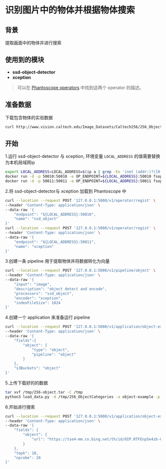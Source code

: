 # 识别图片中的物体并根据物体搜索

##  背景
提取画面中的物体并进行搜索
##  使用到的模块
- **ssd-object-detector**
- **xception**
> 可以在 [Phantoscope operators](https://github.com/ReigenAraka/omnisearch-operators) 中找到这两个 operator 的描述。

##  准备数据
下载包含物体的实验数据
```bash
curl http://www.vision.caltech.edu/Image_Datasets/Caltech256/256_ObjectCategories.tar -o /tmp/256-object.tar
```

## 开始
1.运行 ssd-object-detector 与 xception, 环境变量 ```LOCAL_ADDRESS``` 的值需要替换为本机局域网ip
```bash
export LOCAL_ADDRESS=LOCAL_ADDRESS=$(ip a | grep -Eo 'inet (addr:)?([0-9]*\.){3}[0-9]*' | grep -Eo '([0-9]*\.){3}[0-9]*' | grep -v '127.0.0.1'| head -n 1)
docker run -d -p 50010:50010 -e OP_ENDPOINT=${LOCAL_ADDRESS}:50010 fsoperator/ssd-detector:latest
docker run -d -p 50011:50011 -e OP_ENDPOINT=${LOCAL_ADDRESS}:50011 fsoperator/xception-encoder:latest
```

2.将 ssd-object-detector与 xception 加载到 Phantoscope 中

```bash
curl --location --request POST '127.0.0.1:5000/v1/operator/regist' \
--header 'Content-Type: application/json' \
--data-raw '{
    "endpoint": "${LOCAL_ADDRESS}:50010",
    "name": "ssd_object"
}'
curl --location --request POST '127.0.0.1:5000/v1/operator/regist' \
--header 'Content-Type: application/json' \
--data-raw '{
    "endpoint": "${LOCAL_ADDRESS}:50011",
    "name": "xception"
}'
```

3.创建一条 pipeline 用于提取物体并将数据转化为向量
```bash
curl --location --request POST '127.0.0.1:5000/v1/pipeline/object' \
--header 'Content-Type: application/json' \
--data-raw '{
	"input": "image",
	"description": "object detect and encode",
	"processors": "ssd_object",
	"encoder": "xception",
	"indexFileSize": 1024
}'
```
4.创建一个 application 来准备运行 pipeline
```bash
curl --location --request POST '127.0.0.1:5000/v1/application/object-example' \
--header 'Content-Type: application/json' \
--data-raw '{
    "fields":{
        "object": {
            "type": "object",
            "pipeline": "object"
        }
    },
    "s3Buckets": "object"
}'
```

5.上传下载好的的数据

```bash
tar xvf /tmp/256-object.tar -C /tmp
python3 load_data.py -d /tmp/256_ObjectCategories -a object-example -p object
```


6.开始进行搜索
```bash
curl --location --request POST '127.0.0.1:5000/v1/application/object-example/search' \
--header 'Content-Type: application/json' \
--data-raw '{
	"fields": {
        "object": {
            "url": "https://tse4-mm.cn.bing.net/th/id/OIP.RTFEnp5e4zb-CkbYvO1KfwHaHT?pid=Api&rs=1"
        }
    },
    "topk": 10,
    "nprobe": 20
}'
```
